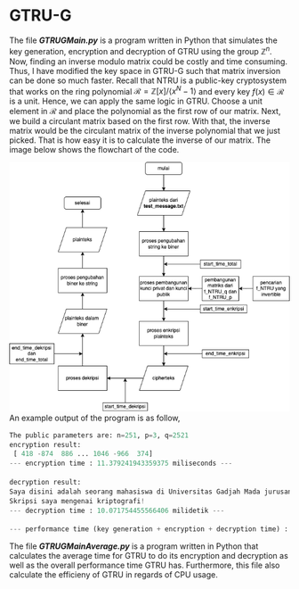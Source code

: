# GTRU-G
The file ***GTRUGMain.py*** is a program written in Python that simulates the key generation, encryption and decryption of GTRU using the group $\mathbb{Z}^n$. Now, finding an inverse modulo matrix could be costly and time consuming. Thus, I have modified the key space in GTRU-G such that matrix inversion can be done so much faster. Recall that NTRU is a public-key cryptosystem that works on the ring polynomial $\mathcal{R} = \mathbb{Z}[x]/\langle x^N -1 \rangle$ and every key $f(x) \in \mathcal{R}$ is a unit. Hence, we can apply the same logic in GTRU. Choose a unit element in $\mathcal{R}$ and place the polynomial as the first row of our matrix. Next, we build a circulant matrix based on the first row. With that, the inverse matrix would be the circulant matrix of the inverse polynomial that we just picked. That is how easy it is to calculate the inverse of our matrix. The image below shows the flowchart of the code. 

![Alt text](../static/FlowchartGTRUGV1.png "Flowchart for GTRUMain.py")<br/>
An example output of the program is as follow,
```python
The public parameters are: n=251, p=3, q=2521
encryption result: 
 [ 418 -874  886 ... 1046 -966  374]
--- encryption time : 11.379241943359375 miliseconds ---

decryption result:
Saya disini adalah seorang mahasiswa di Universitas Gadjah Mada jurusan Matematika!
Skripsi saya mengenai kriptografi!
--- decryption time : 10.071754455566406 milidetik ---

--- performance time (key generation + encryption + decryption time) : 1.7997219562530518 seconds ---
```
The file ***GTRUGMainAverage.py*** is a program written in Python that calculates the average time for GTRU to do its encryption and decryption as well as the overall performance time GTRU has. Furthermore, this file also calculate the efficieny of GTRU in regards of CPU usage.